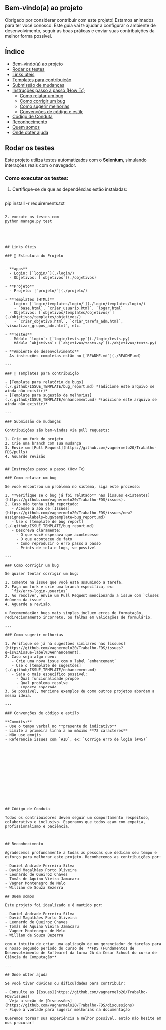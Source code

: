 ## Bem-vindo(a) ao projeto

Obrigado por considerar contribuir com este projeto! Estamos animados para ter você conosco. Este guia vai te ajudar a configurar o ambiente de desenvolvimento, seguir as boas práticas e enviar suas contribuições da melhor forma possível.


## Índice

- [Bem-vindo(a) ao projeto](#bem-vindoa-ao-projeto)
- [Rodar os testes](#rodar-os-testes)
- [Links úteis](#links-úteis)
- [Templates para contribuição](#templates-para-contribuição)
- [Submissão de mudanças](#submissão-de-mudanças)
- [Instruções passo a passo (How To)](#instruções-passo-a-passo-how-to)
  - [Como relatar um bug](#como-relatar-um-bug)
  - [Como corrigir um bug](#como-corrigir-um-bug)
  - [Como sugerir melhorias](#como-sugerir-melhorias)
  - [Convenções de código e estilo](#convenções-de-código-e-estilo)
- [Código de Conduta](#código-de-conduta)
- [Reconhecimento](#reconhecimento)
- [Quem somos](#quem-somos)
- [Onde obter ajuda](#onde-obter-ajuda)




## Rodar os testes

Este projeto utiliza testes automatizados com o **Selenium**, simulando interações reais com o navegador.

### Como executar os testes:

1. Certifique-se de que as dependências estão instaladas:

   ```bash
pip install -r requirements.txt
```

2. execute os testes com
python manage.py test





## Links úteis

### 📂 Estrutura do Projeto


- **apps**  
  - Login: [`login/`](./login/)
  - Objetivos: [`objetivos`](./objetivos)  

- **Projeto**  
  - Projeto: [`projeto/`](./projeto/)

- **Templates (HTML)**  
  - Login: [`login/templates/login/`](./login/templates/login/)  
    - `base.html`, `criar_usuario.html`, `logar.html`  
  - Objetivos: [`objetivos/templates/objetivos/`](./objetivos/templates/objetivos/)  
    - `criar_objetivo.html`, `criar_tarefa_adm.html`, `visualizar_grupos_adm.html`, etc.

- **Testes**  
  - Módulo `login`: [`login/tests.py`](./login/tests.py)  
  - Módulo `objetivos`: [`objetivos/tests.py`](./objetivos/tests.py)

- **Ambiente de desenvolvimento**  
  As instruções completas estão no [`README.md`](./README.md)

---

### 📑 Templates para contribuição

- [Template para relatório de bugs](./.github/ISSUE_TEMPLATE/bug_report.md) *(adicione este arquivo se ainda não existir)*
- [Template para sugestão de melhorias](./.github/ISSUE_TEMPLATE/enhancement.md) *(adicione este arquivo se ainda não existir)*

---

### Submissão de mudanças

Contribuições são bem-vindas via pull requests:

1. Crie um fork do projeto
2. Crie uma branch com sua mudança
3. Envie um [Pull Request](https://github.com/vagnermelo20/Trabalho-FDS/pulls)
4. Aguarde revisão


## Instruções passo a passo (How To)

### Como relatar um bug

Se você encontrou um problema no sistema, siga este processo:

1. **Verifique se o bug já foi relatado** nas [issues existentes](https://github.com/vagnermelo20/Trabalho-FDS/issues).
2. Caso não tenha sido reportado:
   - Acesse a aba de [Issues](https://github.com/vagnermelo20/Trabalho-FDS/issues/new?assignees=&labels=bug&template=bug_report.md)
   - Use o [template de bug report](./.github/ISSUE_TEMPLATE/bug_report.md)
   - Descreva claramente:
     - O que você esperava que acontecesse
     - O que aconteceu de fato
     - Como reproduzir o erro passo a passo
     - Prints de tela e logs, se possível

---

### Como corrigir um bug

Se quiser tentar corrigir um bug:

1. Comente na issue que você está assumindo a tarefa.
2. Faça um fork e crie uma branch específica, ex:  
   `fix/erro-login-usuarios`
3. Ao resolver, envie um Pull Request mencionando a issue com `Closes #número-da-issue`.
4. Aguarde a revisão.

> Recomendação: bugs mais simples incluem erros de formatação, redirecionamento incorreto, ou falhas em validações de formulário.

---

### Como sugerir melhorias

1. Verifique se já há sugestões similares nas [issues](https://github.com/vagnermelo20/Trabalho-FDS/issues?q=is%3Aissue+label%3Aenhancement).
2. Caso seja algo novo:
   - Crie uma nova issue com o label `enhancement`
   - Use o [template de sugestões](./.github/ISSUE_TEMPLATE/enhancement.md)
   - Seja o mais específico possível:
     - Qual funcionalidade propõe
     - Qual problema resolve
     - Impacto esperado
3. Se possível, mencione exemplos de como outros projetos abordam a mesma ideia.

---

### Convenções de código e estilo

**Commits:**
- Use o tempo verbal no **presente do indicativo**
- Limite a primeira linha a no máximo **72 caracteres**
- Não use emojis
- Referencie issues com `#ID`, ex: `Corrige erro de login (#45)`















## Código de Conduta

Todos os contribuidores devem seguir um comportamento respeitoso, colaborativo e inclusivo. Esperamos que todos ajam com empatia, profissionalismo e paciência.



## Reconhecimento

Agradecemos profundamente a todas as pessoas que dedicam seu tempo e esforço para melhorar este projeto. Reconhecemos as contribuições por:

- Daniel Andrade Ferreira Silva
- David Magalhães Porto Oliveira
- Leonardo de Queiroz Chaves
- Tomás de Aquino Vieira Jamacaru
- Vagner Montenegro de Melo
- Willian de Souza Bezerra

## Quem somos

Este projeto foi idealizado e é mantido por:

- Daniel Andrade Ferreira Silva
- David Magalhães Porto Oliveira
- Leonardo de Queiroz Chaves
- Tomás de Aquino Vieira Jamacaru
- Vagner Montenegro de Melo
- Willian de Souza Bezerra

com o intuito de criar uma aplicação de um gerenciador de tarefas para o nosso segundo periodo do curso de  **FDS (Fundamentos de Desenvolvimento de Software) da turma 2A da Cesar School do curso de Ciência da Computação**

---

## Onde obter ajuda

Se você tiver dúvidas ou dificuldades para contribuir:

- Consulte as [Issues](https://github.com/vagnermelo20/Trabalho-FDS/issues)
- Veja a seção de [Discussões](https://github.com/vagnermelo20/Trabalho-FDS/discussions)
- Fique à vontade para sugerir melhorias na documentação

Queremos tornar sua experiência a melhor possível, então não hesite em nos procurar!